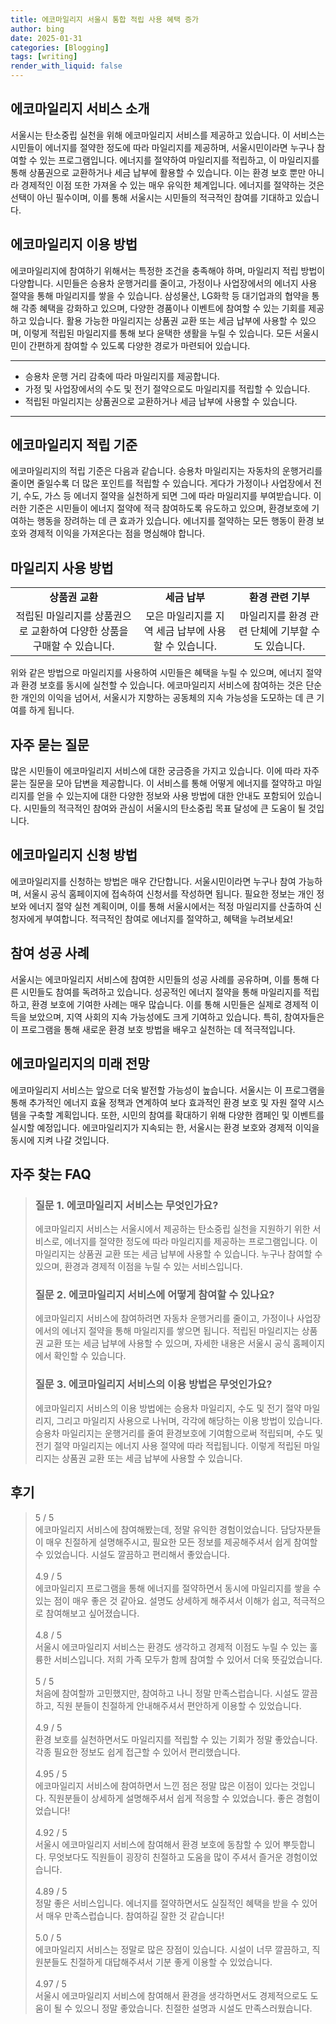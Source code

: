 ```yaml
---
title: 에코마일리지 서울시 통합 적립 사용 혜택 증가
author: bing
date: 2025-01-31
categories: [Blogging]
tags: [writing]
render_with_liquid: false
---
```



<h2 id='에코마일리지_서비스_소개'>에코마일리지 서비스 소개</h2>

<p>서울시는 탄소중립 실천을 위해 에코마일리지 서비스를 제공하고 있습니다. 이 서비스는 시민들이 에너지를 절약한 정도에 따라 마일리지를 제공하며, 서울시민이라면 누구나 참여할 수 있는 프로그램입니다. 에너지를 절약하여 마일리지를 적립하고, 이 마일리지를 통해 상품권으로 교환하거나 세금 납부에 활용할 수 있습니다. 이는 환경 보호 뿐만 아니라 경제적인 이점 또한 가져올 수 있는 매우 유익한 체계입니다. 에너지를 절약하는 것은 선택이 아닌 필수이며, 이를 통해 서울시는 시민들의 적극적인 참여를 기대하고 있습니다.</p>

<h2 id='에코마일리지_이용_방법'>에코마일리지 이용 방법</h2>

<p>에코마일리지에 참여하기 위해서는 특정한 조건을 충족해야 하며, 마일리지 적립 방법이 다양합니다. 시민들은 승용차 운행거리를 줄이고, 가정이나 사업장에서의 에너지 사용 절약을 통해 마일리지를 쌓을 수 있습니다. 삼성물산, LG화학 등 대기업과의 협약을 통해 각종 혜택을 강화하고 있으며, 다양한 경품이나 이벤트에 참여할 수 있는 기회를 제공하고 있습니다. 활용 가능한 마일리지는 상품권 교환 또는 세금 납부에 사용할 수 있으며, 이렇게 적립된 마일리지를 통해 보다 윤택한 생활을 누릴 수 있습니다. 모든 서울시민이 간편하게 참여할 수 있도록 다양한 경로가 마련되어 있습니다.</p>

<hr />

<ul>
    <li>승용차 운행 거리 감축에 따라 마일리지를 제공합니다.</li>
    <li>가정 및 사업장에서의 수도 및 전기 절약으로도 마일리지를 적립할 수 있습니다.</li>
    <li>적립된 마일리지는 상품권으로 교환하거나 세금 납부에 사용할 수 있습니다.</li>
</ul>

<hr />

<h2 id='에코마일리지_적립_기준'>에코마일리지 적립 기준</h2>

<p>에코마일리지의 적립 기준은 다음과 같습니다. 승용차 마일리지는 자동차의 운행거리를 줄이면 줄일수록 더 많은 포인트를 적립할 수 있습니다. 게다가 가정이나 사업장에서 전기, 수도, 가스 등 에너지 절약을 실천하게 되면 그에 따라 마일리지를 부여받습니다. 이러한 기준은 시민들이 에너지 절약에 적극 참여하도록 유도하고 있으며, 환경보호에 기여하는 행동을 장려하는 데 큰 효과가 있습니다. 에너지를 절약하는 모든 행동이 환경 보호와 경제적 이익을 가져온다는 점을 명심해야 합니다.</p>

<h2 id='마일리지_사용_방법'>마일리지 사용 방법</h2>

<table>
    <tr>
        <td style="text-align: center; height: 17px;"><b>상품권 교환</b></td>
        <td style="text-align: center; height: 17px;"><b>세금 납부</b></td>
        <td style="text-align: center; height: 17px;"><b>환경 관련 기부</b></td>
    </tr>
    <tr>
        <td style="text-align: center; height: 17px;">적립된 마일리지를 상품권으로 교환하여 다양한 상품을 구매할 수 있습니다.</td>
        <td style="text-align: center; height: 17px;">모은 마일리지를 지역 세금 납부에 사용할 수 있습니다.</td>
        <td style="text-align: center; height: 17px;">마일리지를 환경 관련 단체에 기부할 수도 있습니다.</td>
    </tr>
</table>

<p>위와 같은 방법으로 마일리지를 사용하여 시민들은 혜택을 누릴 수 있으며, 에너지 절약과 환경 보호를 동시에 실천할 수 있습니다. 에코마일리지 서비스에 참여하는 것은 단순한 개인의 이익을 넘어서, 서울시가 지향하는 공동체의 지속 가능성을 도모하는 데 큰 기여를 하게 됩니다.</p>

<h2 id='자주_묻는_질문'>자주 묻는 질문</h2>

<p>많은 시민들이 에코마일리지 서비스에 대한 궁금증을 가지고 있습니다. 이에 따라 자주 묻는 질문을 모아 답변을 제공합니다. 이 서비스를 통해 어떻게 에너지를 절약하고 마일리지를 얻을 수 있는지에 대한 다양한 정보와 사용 방법에 대한 안내도 포함되어 있습니다. 시민들의 적극적인 참여와 관심이 서울시의 탄소중립 목표 달성에 큰 도움이 될 것입니다.</p>

<h2 id='에코마일리지_신청_방법'>에코마일리지 신청 방법</h2>

<p>에코마일리지를 신청하는 방법은 매우 간단합니다. 서울시민이라면 누구나 참여 가능하며, 서울시 공식 홈페이지에 접속하여 신청서를 작성하면 됩니다. 필요한 정보는 개인 정보와 에너지 절약 실천 계획이며, 이를 통해 서울시에서는 적정 마일리지를 산출하여 신청자에게 부여합니다. 적극적인 참여로 에너지를 절약하고, 혜택을 누려보세요!</p>

<h2 id='참여_성공_사례'>참여 성공 사례</h2>

<p>서울시는 에코마일리지 서비스에 참여한 시민들의 성공 사례를 공유하며, 이를 통해 다른 시민들도 참여를 독려하고 있습니다. 성공적인 에너지 절약을 통해 마일리지를 적립하고, 환경 보호에 기여한 사례는 매우 많습니다. 이를 통해 시민들은 실제로 경제적 이득을 보았으며, 지역 사회의 지속 가능성에도 크게 기여하고 있습니다. 특히, 참여자들은 이 프로그램을 통해 새로운 환경 보호 방법을 배우고 실천하는 데 적극적입니다.</p>

<h2 id='에코마일리지_미래_전망'>에코마일리지의 미래 전망</h2>

<p>에코마일리지 서비스는 앞으로 더욱 발전할 가능성이 높습니다. 서울시는 이 프로그램을 통해 추가적인 에너지 효율 정책과 연계하여 보다 효과적인 환경 보호 및 자원 절약 시스템을 구축할 계획입니다. 또한, 시민의 참여를 확대하기 위해 다양한 캠페인 및 이벤트를 실시할 예정입니다. 에코마일리지가 지속되는 한, 서울시는 환경 보호와 경제적 이익을 동시에 지켜 나갈 것입니다.</p>


<h2 id='자주_찾는_FAQ'>자주 찾는 FAQ</h2>
<div itemscope="" itemtype="https://schema.org/FAQPage"> 
<blockquote> 
<div itemscope="" itemprop="mainEntity" itemtype="https://schema.org/Question"> 
<h3 itemprop="name">질문 1. 에코마일리지 서비스는 무엇인가요?</h3> 
<div itemscope="" itemprop="acceptedAnswer" itemtype="https://schema.org/Answer"> 
<span itemprop="text"> 
<p>에코마일리지 서비스는 서울시에서 제공하는 탄소중립 실천을 지원하기 위한 서비스로, 에너지를 절약한 정도에 따라 마일리지를 제공하는 프로그램입니다. 이 마일리지는 상품권 교환 또는 세금 납부에 사용할 수 있습니다. 누구나 참여할 수 있으며, 환경과 경제적 이점을 누릴 수 있는 서비스입니다.</p> 
</span> 
</div> 
</div> 

<div itemscope="" itemprop="mainEntity" itemtype="https://schema.org/Question"> 
<h3 itemprop="name">질문 2. 에코마일리지 서비스에 어떻게 참여할 수 있나요?</h3> 
<div itemscope="" itemprop="acceptedAnswer" itemtype="https://schema.org/Answer"> 
<span itemprop="text"> 
<p>에코마일리지 서비스에 참여하려면 자동차 운행거리를 줄이고, 가정이나 사업장에서의 에너지 절약을 통해 마일리지를 쌓으면 됩니다. 적립된 마일리지는 상품권 교환 또는 세금 납부에 사용할 수 있으며, 자세한 내용은 서울시 공식 홈페이지에서 확인할 수 있습니다.</p> 
</span> 
</div> 
</div> 

<div itemscope="" itemprop="mainEntity" itemtype="https://schema.org/Question"> 
<h3 itemprop="name">질문 3. 에코마일리지 서비스의 이용 방법은 무엇인가요?</h3> 
<div itemscope="" itemprop="acceptedAnswer" itemtype="https://schema.org/Answer"> 
<span itemprop="text"> 
<p>에코마일리지 서비스의 이용 방법에는 승용차 마일리지, 수도 및 전기 절약 마일리지, 그리고 마일리지 사용으로 나뉘며, 각각에 해당하는 이용 방법이 있습니다. 승용차 마일리지는 운행거리를 줄여 환경보호에 기여함으로써 적립되며, 수도 및 전기 절약 마일리지는 에너지 사용 절약에 따라 적립됩니다. 이렇게 적립된 마일리지는 상품권 교환 또는 세금 납부에 사용할 수 있습니다.</p> 
</span> 
</div> 
</div> 
</blockquote> 
</div>
<h2 id='후기'>후기</h2>
<div itemscope itemtype="https://schema.org/Product">
  <blockquote>
  <div itemprop="review" itemscope itemtype="https://schema.org/Review">
      <div itemprop="reviewRating" itemscope itemtype="https://schema.org/Rating"> <span itemprop="ratingValue">5</span> / <span itemprop="bestRating">5</span> </div>
      <span itemprop="reviewBody">에코마일리지 서비스에 참여해봤는데, 정말 유익한 경험이었습니다. 담당자분들이 매우 친절하게 설명해주시고, 필요한 모든 정보를 제공해주셔서 쉽게 참여할 수 있었습니다. 시설도 깔끔하고 편리해서 좋았습니다.</span>
  </div>
  <br>
  <div itemprop="review" itemscope itemtype="https://schema.org/Review">
      <div itemprop="reviewRating" itemscope itemtype="https://schema.org/Rating"> <span itemprop="ratingValue">4.9</span> / <span itemprop="bestRating">5</span> </div>
      <span itemprop="reviewBody">에코마일리지 프로그램을 통해 에너지를 절약하면서 동시에 마일리지를 쌓을 수 있는 점이 매우 좋은 것 같아요. 설명도 상세하게 해주셔서 이해가 쉽고, 적극적으로 참여해보고 싶어졌습니다.</span>
  </div>
  <br>
  <div itemprop="review" itemscope itemtype="https://schema.org/Review">
      <div itemprop="reviewRating" itemscope itemtype="https://schema.org/Rating"> <span itemprop="ratingValue">4.8</span> / <span itemprop="bestRating">5</span> </div>
      <span itemprop="reviewBody">서울시 에코마일리지 서비스는 환경도 생각하고 경제적 이점도 누릴 수 있는 훌륭한 서비스입니다. 저희 가족 모두가 함께 참여할 수 있어서 더욱 뜻깊었습니다.</span>
  </div>
  <br>
  <div itemprop="review" itemscope itemtype="https://schema.org/Review">
      <div itemprop="reviewRating" itemscope itemtype="https://schema.org/Rating"> <span itemprop="ratingValue">5</span> / <span itemprop="bestRating">5</span> </div>
      <span itemprop="reviewBody">처음에 참여할까 고민했지만, 참여하고 나니 정말 만족스럽습니다. 시설도 깔끔하고, 직원 분들이 친절하게 안내해주셔서 편안하게 이용할 수 있었습니다.</span>
  </div>
  <br>
  <div itemprop="review" itemscope itemtype="https://schema.org/Review">
      <div itemprop="reviewRating" itemscope itemtype="https://schema.org/Rating"> <span itemprop="ratingValue">4.9</span> / <span itemprop="bestRating">5</span> </div>
      <span itemprop="reviewBody">환경 보호를 실천하면서도 마일리지를 적립할 수 있는 기회가 정말 좋았습니다. 각종 필요한 정보도 쉽게 접근할 수 있어서 편리했습니다.</span>
  </div>
  <br>
  <div itemprop="review" itemscope itemtype="https://schema.org/Review">
      <div itemprop="reviewRating" itemscope itemtype="https://schema.org/Rating"> <span itemprop="ratingValue">4.95</span> / <span itemprop="bestRating">5</span> </div>
      <span itemprop="reviewBody">에코마일리지 서비스에 참여하면서 느낀 점은 정말 많은 이점이 있다는 것입니다. 직원분들이 상세하게 설명해주셔서 쉽게 적응할 수 있었습니다. 좋은 경험이었습니다!</span>
  </div>
  <br>
  <div itemprop="review" itemscope itemtype="https://schema.org/Review">
      <div itemprop="reviewRating" itemscope itemtype="https://schema.org/Rating"> <span itemprop="ratingValue">4.92</span> / <span itemprop="bestRating">5</span> </div>
      <span itemprop="reviewBody">서울시 에코마일리지 서비스에 참여해서 환경 보호에 동참할 수 있어 뿌듯합니다. 무엇보다도 직원들이 굉장히 친절하고 도움을 많이 주셔서 즐거운 경험이었습니다.</span>
  </div>
  <br>
  <div itemprop="review" itemscope itemtype="https://schema.org/Review">
      <div itemprop="reviewRating" itemscope itemtype="https://schema.org/Rating"> <span itemprop="ratingValue">4.89</span> / <span itemprop="bestRating">5</span> </div>
      <span itemprop="reviewBody">정말 좋은 서비스입니다. 에너지를 절약하면서도 실질적인 혜택을 받을 수 있어서 매우 만족스럽습니다. 참여하길 잘한 것 같습니다!</span>
  </div>
  <br>
  <div itemprop="review" itemscope itemtype="https://schema.org/Review">
      <div itemprop="reviewRating" itemscope itemtype="https://schema.org/Rating"> <span itemprop="ratingValue">5.0</span> / <span itemprop="bestRating">5</span> </div>
      <span itemprop="reviewBody">에코마일리지 서비스는 정말로 많은 장점이 있습니다. 시설이 너무 깔끔하고, 직원분들도 친절하게 대답해주셔서 기분 좋게 이용할 수 있었습니다.</span>
  </div>
  <br>
  <div itemprop="review" itemscope itemtype="https://schema.org/Review">
      <div itemprop="reviewRating" itemscope itemtype="https://schema.org/Rating"> <span itemprop="ratingValue">4.97</span> / <span itemprop="bestRating">5</span> </div>
      <span itemprop="reviewBody">서울시 에코마일리지 서비스에 참여해서 환경을 생각하면서도 경제적으로도 도움이 될 수 있으니 정말 좋았습니다. 친절한 설명과 시설도 만족스러웠습니다.</span>
  </div>
  </blockquote>
</div>
